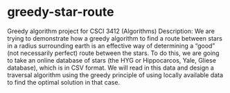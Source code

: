 # greedy-star-route
Greedy algorithm project for CSCI 3412 (Algorithms)
Description: We are trying to demonstrate how a greedy algorithm to find a route between stars in a
radius surrounding earth is an effective way of determining a “good” (not necessarily perfect) route
between the stars. To do this, we are going to take an online database of stars (the HYG or
Hippocarcos, Yale, Gliese database), which is in CSV format. We will read in this data and design a
traversal algorithm using the greedy principle of using locally available data to find the optimal
solution in that case.

